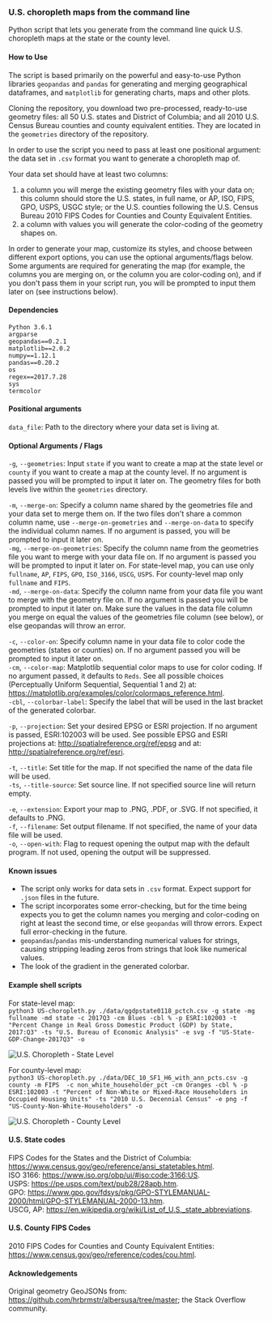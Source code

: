 ### U.S. choropleth maps from the command line
Python script that lets you generate from the command line quick U.S. choropleth maps at the state or the county level.

#### How to Use
The script is based primarily on the powerful and easy-to-use Python libraries `geopandas` and `pandas` for generating and merging geographical dataframes, and `matplotlib` for generating charts, maps and other plots.

Cloning the repository, you download two pre-processed, ready-to-use geometry files: all 50 U.S. states and District of Columbia; and all 2010 U.S. Census Bureau counties and county equivalent entities. They are located in the `geometries` directory of the repository.

In order to use the script you need to pass at least one positional argument: the data set in `.csv` format you want to generate a choropleth map of.  

Your data set should have at least two columns:  
1) a column you will merge the existing geometry files with your data on; this column should store the U.S. states, in full name, or AP, ISO, FIPS, GPO, USPS, USGC style; or the U.S. counties following the U.S. Census Bureau 2010 FIPS Codes for Counties and County Equivalent Entities.  
2) a column with values you will generate the color-coding of the geometry shapes on.

In order to generate your map, customize its styles, and choose between different export options, you can use the optional arguments/flags below. Some arguments are required for generating the map (for example, the columns you are merging on, or the column you are color-coding on), and if you don't pass them in your script run, you will be prompted to input them later on (see instructions below).

#### Dependencies
`Python 3.6.1`  
`argparse`  
`geopandas==0.2.1`  
`matplotlib==2.0.2`  
`numpy==1.12.1`  
`pandas==0.20.2`  
`os`  
`regex==2017.7.28`  
`sys`  
`termcolor`  

#### Positional arguments
`data_file`: Path to the directory where your data set is living at.

#### Optional Arguments / Flags
`-g`, `--geometries`: Input `state` if you want to create a map at the state level or `county` if you want to create a map at the county level. If no argument is passed you will be prompted to input it later on. The geometry files for both levels live within the `geometries` directory.  

`-m`, `--merge-on`: Specify a column name shared by the geometries file and your data set to merge them on. If the two files don't share a common column name, use `--merge-on-geometries` and `--merge-on-data` to specify the individual column names. If no argument is passed, you will be prompted to input it later on.  
`-mg`, `--merge-on-geometries`: Specify the column name from the geometries file you want to merge with your data file on. If no argument is passed you will be prompted to input it later on. For state-level map, you can use only `fullname`, `AP`, `FIPS`, `GPO`, `ISO_3166`, `USCG`, `USPS`. For county-level map only `fullname` and `FIPS`.  
`-md`, `--merge-on-data`: Specify the column name from your data file you want to merge with the geometry file on. If no argument is passed you will be prompted to input it later on. Make sure the values in the data file column you merge on equal the values of the geometries file column (see below), or else geopandas will throw an error.  

`-c`, `--color-on`: Specify column name in your data file to color code the geometries (states or counties) on. If no argument passed you will be prompted to input it later on.  
`-cm`, `--color-map`: Matplotlib sequential color maps to use for color coding. If no argument passed, it defaults to `Reds`. See all possible choices (Perceptually Uniform Sequential, Sequential 1 and 2) at: https://matplotlib.org/examples/color/colormaps_reference.html.  
`-cbl`, `--colorbar-label`: Specify the label that will be used in the last bracket of the generated colorbar.

`-p`, `--projection`: Set your desired EPSG or ESRI projection. If no argument is passed, ESRI:102003 will be used. See possible EPSG and ESRI projections at: http://spatialreference.org/ref/epsg and at: http://spatialreference.org/ref/esri.  

`-t`, `--title`: Set title for the map. If not specified the name of the data file will be used.  
`-ts`, `--title-source`: Set source line. If not specified source line will return empty.

`-e`, `--extension`: Export your map to .PNG, .PDF, or .SVG. If not specified, it defaults to .PNG.  
`-f`, `--filename`: Set output filename. If not specified, the name of your data file will be used.  
`-o`, `--open-with`: Flag to request opening the output map with the default program. If not used, opening the output will be suppressed.  

#### Known issues
- The script only works for data sets in `.csv` format. Expect support for `.json` files in the future.
- The script incorporates some error-checking, but for the time being expects you to get the column names you merging and color-coding on right at least the second time, or else `geopandas` will throw errors. Expect full error-checking in the future.
- `geopandas`/`pandas` mis-understanding numerical values for strings, causing stripping leading zeros from strings that look like numerical values.
- The look of the gradient in the generated colorbar.

#### Example shell scripts
For state-level map:  
`python3 US-choropleth.py ./data/qgdpstate0118_pctch.csv -g state -mg fullname -md state -c 2017Q3 -cm Blues -cbl % -p ESRI:102003 -t "Percent Change in Real Gross Domestic Product (GDP) by State, 2017:Q3" -ts "U.S. Bureau of Economic Analysis" -e svg -f "US-State-GDP-Change-2017Q3" -o`

![](https://github.com/demetriospogkas/US-Choropleth-Command-Line/blob/master/examples/US-State-GDP-Change-2017Q3.png "U.S. Choropleth - State Level")

For county-level map:  
`python3 US-choropleth.py ./data/DEC_10_SF1_H6_with_ann_pcts.csv -g county -m FIPS  -c non_white_householder_pct -cm Oranges -cbl % -p ESRI:102003 -t "Percent of Non-White or Mixed-Race Householders in Occupied Housing Units" -ts "2010 U.S. Decennial Census" -e png -f "US-County-Non-White-Householders" -o`

![](https://raw.githubusercontent.com/demetriospogkas/US-Choropleth-Command-Line/master/examples/US-County-Non-White-Householders.png "U.S. Choropleth - County Level")


#### U.S. State codes
FIPS Codes for the States and the District of Columbia: https://www.census.gov/geo/reference/ansi_statetables.html.  
ISO 3166: https://www.iso.org/obp/ui/#iso:code:3166:US.  
USPS: https://pe.usps.com/text/pub28/28apb.htm.  
GPO: https://www.gpo.gov/fdsys/pkg/GPO-STYLEMANUAL-2000/html/GPO-STYLEMANUAL-2000-13.htm.  
USCG, AP: https://en.wikipedia.org/wiki/List_of_U.S._state_abbreviations.  

#### U.S. County FIPS Codes
2010 FIPS Codes for Counties and County Equivalent Entities: https://www.census.gov/geo/reference/codes/cou.html.

#### Acknowledgements
Original geometry GeoJSONs from: https://github.com/hrbrmstr/albersusa/tree/master; the Stack Overflow community.